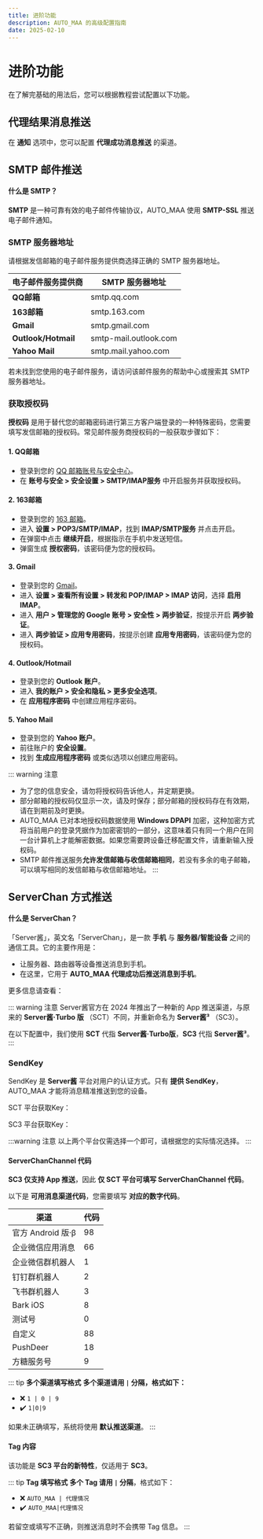 ```yaml
---
title: 进阶功能
description: AUTO_MAA 的高级配置指南
date: 2025-02-10
---
```


# 进阶功能

在了解完基础的用法后，您可以根据教程尝试配置以下功能。

## 代理结果消息推送

在 **通知** 选项中，您可以配置 **代理成功消息推送** 的渠道。

## SMTP 邮件推送

#### 什么是 SMTP？

**SMTP** 是一种可靠有效的电子邮件传输协议，AUTO_MAA 使用 **SMTP-SSL** 推送电子邮件通知。

### SMTP 服务器地址

请根据发信邮箱的电子邮件服务提供商选择正确的 SMTP 服务器地址。

| 电子邮件服务提供商 | SMTP 服务器地址 |
|------------------|----------------|
| **QQ邮箱** | smtp.qq.com |
| **163邮箱** | smtp.163.com |
| **Gmail** | smtp.gmail.com |
| **Outlook/Hotmail** | smtp-mail.outlook.com |
| **Yahoo Mail** | smtp.mail.yahoo.com |

若未找到您使用的电子邮件服务，请访问该邮件服务的帮助中心或搜索其 SMTP 服务器地址。

### 获取授权码

**授权码** 是用于替代您的邮箱密码进行第三方客户端登录的一种特殊密码，您需要填写发信邮箱的授权码。常见邮件服务商授权码的一般获取步骤如下：

#### 1. QQ邮箱

<Pill name="QQ邮箱官方教程" image="https://res.wx.qq.com/t/webmail/webmail/res/static/images/projects/login/loginpage/qqmail_logo_default_35h.e071fb4.png" link="https://service.mail.qq.com/detail/0/75"/>

- 登录到您的 [QQ 邮箱账号与安全中心](https://wx.mail.qq.com/account)。
- 在 **账号与安全 > 安全设置 > SMTP/IMAP服务** 中开启服务并获取授权码。

#### 2. 163邮箱

<Pill name="163邮箱官方教程" image="https://help.mail.163.com/style/img/logo-163.png" link="https://help.mail.163.com/faqDetail.do?code=d7a5dc8471cd0c0e8b4b8f4f8e49998b374173cfe9171305fa1ce630d7f67ac2a5feb28b66796d3b"/>

- 登录到您的 [163 邮箱](https://email.163.com)。
- 进入 **设置 > POP3/SMTP/IMAP**，找到 **IMAP/SMTP服务** 并点击开启。
- 在弹窗中点击 **继续开启**，根据指示在手机中发送短信。
- 弹窗生成 **授权密码**，该密码便为您的授权码。

#### 3. Gmail

- 登录到您的 [Gmail](https://mail.google.com)。
- 进入 **设置 > 查看所有设置 > 转发和 POP/IMAP > IMAP 访问**，选择 **启用 IMAP**。
- 进入 **用户 > 管理您的 Google 账号 > 安全性 > 两步验证**，按提示开启 **两步验证**。
- 进入 **两步验证 > 应用专用密码**，按提示创建 **应用专用密码**，该密码便为您的授权码。

#### 4. Outlook/Hotmail

- 登录到您的 **Outlook 账户**。
- 进入 **我的账户 > 安全和隐私 > 更多安全选项**。
- 在 **应用程序密码** 中创建应用程序密码。

#### 5. Yahoo Mail

- 登录到您的 **Yahoo 账户**。
- 前往账户的 **安全设置**。
- 找到 **生成应用程序密码** 或类似选项以创建应用密码。


::: warning 注意
- 为了您的信息安全，请勿将授权码告诉他人，并定期更换。
- 部分邮箱的授权码仅显示一次，请及时保存；部分邮箱的授权码存在有效期，请在到期前及时更换。
- AUTO_MAA 已对本地授权码数据使用 **Windows DPAPI** 加密，这种加密方式将当前用户的登录凭据作为加密密钥的一部分，这意味着只有同一个用户在同一台计算机上才能解密数据。如果您需要跨设备迁移配置文件，请重新输入授权码。
- SMTP 邮件推送服务**允许发信邮箱与收信邮箱相同**，若没有多余的电子邮箱，可以填写相同的发信邮箱与收信邮箱地址。
:::

## ServerChan 方式推送

#### 什么是 ServerChan？

「Server酱」，英文名「ServerChan」，是一款 **手机** 与 **服务器/智能设备** 之间的通信工具。它的主要作用是：

- 让服务器、路由器等设备推送消息到手机。
- 在这里，它用于 **AUTO_MAA 代理成功后推送消息到手机**。

更多信息请查看：

<Box :items="[
{ name: 'Server酱Turbo版', link: 'https://sct.ftqq.com/', image: 'https://the7.ft07.com/sct/images/favicon.png' },
{ name: 'Server酱³', link: 'https://sc3.ft07.com/', image: 'https://the7.ft07.com/sct/images/favicon.png' },
]"/>

::: warning 注意
Server酱官方在 2024 年推出了一种新的 App 推送渠道，与原来的 **Server酱·Turbo 版** （SCT）不同，并重新命名为 **Server酱³**
（SC3）。

在以下配置中，我们使用 **SCT** 代指 **Server酱·Turbo版**，**SC3** 代指 **Server酱³**。
:::

### SendKey

SendKey 是 **Server酱** 平台对用户的认证方式。只有 **提供 SendKey**，AUTO_MAA 才能将消息精准推送到您的设备。

SCT
平台获取Key：<Pill name="SCT SendKey" image="https://the7.ft07.com/sct/images/favicon.png" link="https://sct.ftqq.com/sendkey"/>

SC3
平台获取Key：<Pill name="SC3 SendKey" image="https://the7.ft07.com/sct/images/favicon.png" link="https://sc3.ft07.com/sendkey"/>

:::warning 注意
以上两个平台仅需选择一个即可，请根据您的实际情况选择。
:::

#### ServerChanChannel 代码

**SC3 仅支持 App 推送**，因此 **仅 SCT 平台可填写 ServerChanChannel 代码**。

以下是 **可用消息渠道代码**，您需要填写 **对应的数字代码**。

| 渠道             | 代码 |
|----------------|----|
| 官方 Android 版·β | 98 |
| 企业微信应用消息       | 66 |
| 企业微信群机器人       | 1  |
| 钉钉群机器人         | 2  |
| 飞书群机器人         | 3  |
| Bark iOS       | 8  |
| 测试号            | 0  |
| 自定义            | 88 |
| PushDeer       | 18 |
| 方糖服务号          | 9  |

::: tip **多个渠道填写格式**
**多个渠道请用 `|` 分隔，格式如下：**

- ❌ `1 | 0 | 9`
- ✔️ `1|0|9`

如果未正确填写，系统将使用 **默认推送渠道**。
:::

#### Tag 内容

该功能是 **SC3 平台的新特性**，仅适用于 **SC3**。

::: tip **Tag 填写格式**
**多个 Tag 请用 `|` 分隔**，格式如下：

- ❌ `AUTO_MAA | 代理情况`
- ✔️ `AUTO_MAA|代理情况`

若留空或填写不正确，则推送消息时不会携带 Tag 信息。
:::
